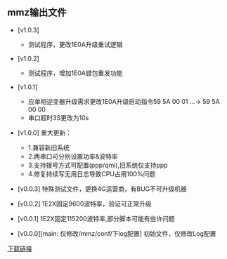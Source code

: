 ## mmz输出文件
* [v1.0.3]
    * 测试程序，更改1E0A升级重试逻辑
* [v1.0.2]
    * 测试程序，增加1E0A错包重发功能

* [v1.0.1]
    * 应单相逆变器升级需求更改1E0A升级启动指令59 5A 00 01 ...-> 59 5A 00 00 
    * 串口超时3S更改为10s
* [v1.0.0]
    重大更新：
    * 1.兼容新旧系统
    * 2.两串口可分别设置功率&波特率
    * 3.支持拨号方式可配置(ppp/qmi),旧系统仅支持ppp
    * 4.修复持续写无用日志导致CPU占用100%问题
    
* [v0.0.3]
    特殊测试文件，更换4G运营商，有BUG不可升级机器

* [v0.0.2]
    1E2X固定9600波特率，验证可正常升级

* [v0.0.1]
    1E2X固定115200波特率,部分脚本可能有些许问题

* [v0.0.0][main: 仅修改/mmz/conf/下log配置]
    初始文件，仅修改Log配置

[下载链接](https://github.com/lyct-01/mmz2out/releases)